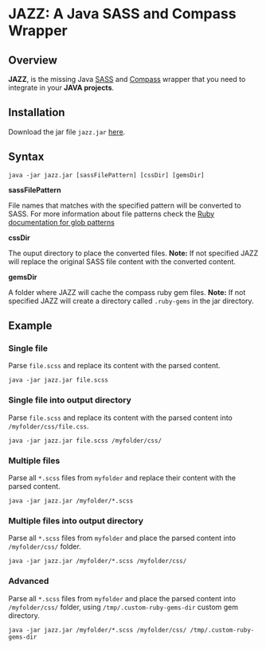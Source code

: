# JAZZ: A Java SASS and Compass Wrapper

## Overview

**JAZZ**, is the missing Java [SASS](http://sass-lang.com/) and [Compass](http://compass-style.org/) wrapper that you need to integrate in your **JAVA projects**.

## Installation

Download the jar file `jazz.jar` [here](https://github.com/downloads/eduardolundgren/jazz/jazz.jar).

## Syntax

	java -jar jazz.jar [sassFilePattern] [cssDir] [gemsDir]

**sassFilePattern**

File names that matches with the specified pattern will be converted to SASS. For more information about file patterns check the [Ruby documentation for glob patterns](http://www.ruby-doc.org/core-1.9.3/Dir.html#method-c-glob)

**cssDir**

The ouput directory to place the converted files. **Note:** If not specified JAZZ will replace the original SASS file content with the converted content.


**gemsDir**

A folder where JAZZ will cache the compass ruby gem files. **Note:** If not specified JAZZ will create a directory called `.ruby-gems` in the jar directory.

## Example

### Single file

Parse `file.scss` and replace its content with the parsed content.

	java -jar jazz.jar file.scss

### Single file into output directory

Parse `file.scss` and replace its content with the parsed content into `/myfolder/css/file.css`.

	java -jar jazz.jar file.scss /myfolder/css/

### Multiple files

Parse all `*.scss` files from `myfolder` and replace their content with the parsed content.

	java -jar jazz.jar /myfolder/*.scss

### Multiple files into output directory

Parse all `*.scss` files from `myfolder` and place the parsed content into `/myfolder/css/` folder.

	java -jar jazz.jar /myfolder/*.scss /myfolder/css/

### Advanced

Parse all `*.scss` files from `myfolder` and place the parsed content into `/myfolder/css/` folder, using `/tmp/.custom-ruby-gems-dir` custom gem directory.

	java -jar jazz.jar /myfolder/*.scss /myfolder/css/ /tmp/.custom-ruby-gems-dir